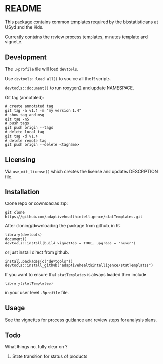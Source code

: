 # README

This package contains common templates required by the biostatisticians at USyd and the Kids.

Currently contains the review process templates, minutes template and vignette.

## Development


The `.Rprofile` file will load `devtools`.

Use `devtools::load_all()` to source all the R scripts.

`devtools::document()` to run roxygen2 and update NAMESPACE.

Git tag (annotated):

```
# create annotated tag
git tag -a v1.4 -m "my version 1.4"
# show tag and msg
git tag -n5
# push tags
git push origin --tags
# delete local tag
git tag -d v1.4
# delete remote tag
git push origin --delete <tagname>
```

## Licensing

Via `use_mit_license()` which creates the license and updates DESCRIPTION file.

## Installation

Clone repo or download as zip:

```
git clone https://github.com/adaptivehealthintelligence/statTemplates.git
```


After cloning/downloading the package from github, in R:

```
library(devtools)
document()
devtools::install(build_vignettes = TRUE, upgrade = "never")
```

or just install direct from github.

```
install.packages(c("devtools"))
devtools::install_github("adaptivehealthintelligence/statTemplates")
```

If you want to ensure that `statTemplates` is always loaded then include 

```
library(statTemplates)
```

in your user level `.Rprofile` file.

## Usage

See the vignettes for process guidance and review steps for analysis plans.

## Todo 

What things not fully clear on ?

1. State transition for status of products


